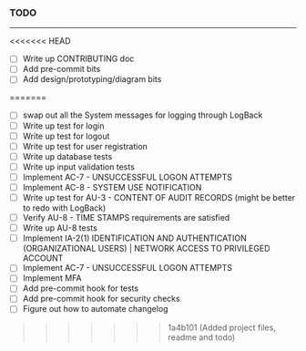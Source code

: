### TODO

---

<<<<<<< HEAD
- [ ] Write up CONTRIBUTING doc
- [ ] Add pre-commit bits
- [ ] Add design/prototyping/diagram bits

=======
- [ ] swap out all the System messages for logging through LogBack
- [ ] Write up test for login
- [ ] Write up test for logout
- [ ] Write up test for user registration
- [ ] Write up database tests
- [ ] Write up input validation tests
- [ ] Implement AC-7 - UNSUCCESSFUL LOGON ATTEMPTS
- [ ] Implement AC-8 - SYSTEM USE NOTIFICATION
- [ ] Write up test for AU-3 - CONTENT OF AUDIT RECORDS (might be better to redo with LogBack)
- [ ] Verify AU-8 - TIME STAMPS requirements are satisfied
- [ ] Write up AU-8 tests
- [ ] Implement IA-2(1) IDENTIFICATION AND AUTHENTICATION (ORGANIZATIONAL USERS) | NETWORK ACCESS TO PRIVILEGED ACCOUNT
- [ ] Implement AC-7 - UNSUCCESSFUL LOGON ATTEMPTS
- [ ] Implement MFA
- [ ] Add pre-commit hook for tests
- [ ] Add pre-commit hook for security checks
- [ ] Figure out how to automate changelog
>>>>>>> 1a4b101 (Added project files, readme and todo)
